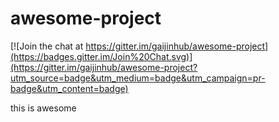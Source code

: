 awesome-project
===============

[![Join the chat at https://gitter.im/gaijinhub/awesome-project](https://badges.gitter.im/Join%20Chat.svg)](https://gitter.im/gaijinhub/awesome-project?utm_source=badge&utm_medium=badge&utm_campaign=pr-badge&utm_content=badge)

this is awesome
